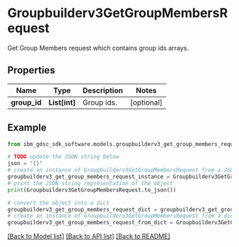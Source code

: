 # Groupbuilderv3GetGroupMembersRequest

Get Group Members request which contains group ids arrays.

## Properties

Name | Type | Description | Notes
------------ | ------------- | ------------- | -------------
**group_id** | **List[int]** | Group ids. | [optional] 

## Example

```python
from ibm_gdsc_sdk_software.models.groupbuilderv3_get_group_members_request import Groupbuilderv3GetGroupMembersRequest

# TODO update the JSON string below
json = "{}"
# create an instance of Groupbuilderv3GetGroupMembersRequest from a JSON string
groupbuilderv3_get_group_members_request_instance = Groupbuilderv3GetGroupMembersRequest.from_json(json)
# print the JSON string representation of the object
print(Groupbuilderv3GetGroupMembersRequest.to_json())

# convert the object into a dict
groupbuilderv3_get_group_members_request_dict = groupbuilderv3_get_group_members_request_instance.to_dict()
# create an instance of Groupbuilderv3GetGroupMembersRequest from a dict
groupbuilderv3_get_group_members_request_from_dict = Groupbuilderv3GetGroupMembersRequest.from_dict(groupbuilderv3_get_group_members_request_dict)
```
[[Back to Model list]](../README.md#documentation-for-models) [[Back to API list]](../README.md#documentation-for-api-endpoints) [[Back to README]](../README.md)


